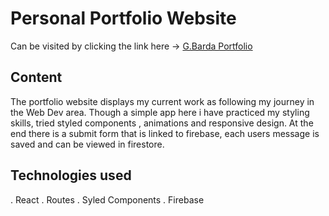 # Personal Portfolio Website

Can be visited by clicking the link here -> [G.Barda Portfolio](https://myportfolio-59c5c.web.app/)

## Content

The portfolio website displays my current work as following my journey in the Web Dev area.
Though a simple app here i have practiced my styling skills, tried styled components , animations and responsive design.
At the end there is a submit form that is linked to firebase, each users message is saved and can be viewed in firestore.

## Technologies used

. React
. Routes
. Syled Components
. Firebase


